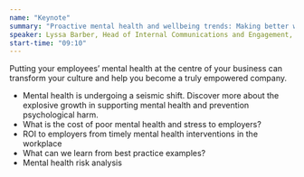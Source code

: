 ```yaml
---
name: "Keynote"
summary: "Proactive mental health and wellbeing trends: Making better workforce decisions &amp; interventions – where to next? 2020 &amp; beyond."
speaker: Lyssa Barber, Head of Internal Communications and Engagement, UBS
start-time: "09:10"
---
```


Putting your employees’ mental health at the centre of your business can transform your culture and help you become a truly empowered company.

- Mental health is undergoing a seismic shift. Discover more about the explosive growth in supporting mental health and prevention psychological harm.
- What is the cost of poor mental health and stress to employers?
- ROI to employers from timely mental health interventions in the workplace
- What can we learn from best practice examples?
- Mental health risk analysis
